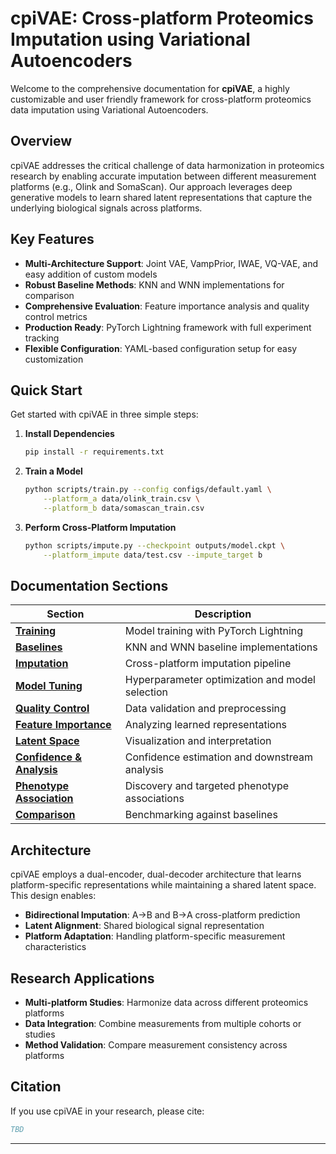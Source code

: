 # cpiVAE: Cross-platform Proteomics Imputation using Variational Autoencoders

Welcome to the comprehensive documentation for **cpiVAE**, a highly customizable and user friendly framework for cross-platform proteomics data imputation using Variational Autoencoders.

## Overview

cpiVAE addresses the critical challenge of data harmonization in proteomics research by enabling accurate imputation between different measurement platforms (e.g., Olink and SomaScan). Our approach leverages deep generative models to learn shared latent representations that capture the underlying biological signals across platforms.

## Key Features

- **Multi-Architecture Support**: Joint VAE, VampPrior, IWAE, VQ-VAE, and easy addition of custom models
- **Robust Baseline Methods**: KNN and WNN implementations for comparison
- **Comprehensive Evaluation**: Feature importance analysis and quality control metrics
- **Production Ready**: PyTorch Lightning framework with full experiment tracking
- **Flexible Configuration**: YAML-based configuration setup for easy customization

## Quick Start

Get started with cpiVAE in three simple steps:

1. **Install Dependencies**
   ```bash
   pip install -r requirements.txt
   ```

2. **Train a Model**
   ```bash
   python scripts/train.py --config configs/default.yaml \
       --platform_a data/olink_train.csv \
       --platform_b data/somascan_train.csv
   ```

3. **Perform Cross-Platform Imputation**
   ```bash
   python scripts/impute.py --checkpoint outputs/model.ckpt \
       --platform_impute data/test.csv --impute_target b
   ```

## Documentation Sections

| Section | Description |
|---------|-------------|
| [**Training**](train.md) | Model training with PyTorch Lightning |
| [**Baselines**](baselines.md) | KNN and WNN baseline implementations |
| [**Imputation**](impute.md) | Cross-platform imputation pipeline |
| [**Model Tuning**](tune.md) | Hyperparameter optimization and model selection |
| [**Quality Control**](quality_control.md) | Data validation and preprocessing |
| [**Feature Importance**](feature_importance.md) | Analyzing learned representations |
| [**Latent Space**](latent_space.md) | Visualization and interpretation |
| [**Confidence & Analysis**](confidence.md) | Confidence estimation and downstream analysis |
| [**Phenotype Association**](phenotype_association.md) | Discovery and targeted phenotype associations |
| [**Comparison**](comparison.md) | Benchmarking against baselines |

## Architecture

cpiVAE employs a dual-encoder, dual-decoder architecture that learns platform-specific representations while maintaining a shared latent space. This design enables:

- **Bidirectional Imputation**: A→B and B→A cross-platform prediction
- **Latent Alignment**: Shared biological signal representation
- **Platform Adaptation**: Handling platform-specific measurement characteristics

## Research Applications

- **Multi-platform Studies**: Harmonize data across different proteomics platforms
- **Data Integration**: Combine measurements from multiple cohorts or studies  
- **Method Validation**: Compare measurement consistency across platforms

## Citation

If you use cpiVAE in your research, please cite:

```bibtex
TBD
```

---
